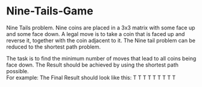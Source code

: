 # Nine-Tails-Game

Nine Tails problem. 
Nine coins are placed in a 3x3 matrix with some face up and some face down. A legal move is to take a coin that is faced up and reverse it, together with the coin adjacent to it. 
The Nine tail problem can be reduced to the shortest path problem. 

The task is to find the minimum number of moves that lead to all coins being face down. The Result should be achieved by using the shortest path possible.  
For example: 
The Final Result should look like this: 
       T T T
       T T T
       T T T

